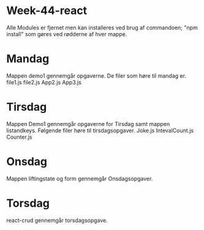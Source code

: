 # Week-44-react
Alle Modules er fjernet men kan installeres ved brug af commandoen;
"npm install" som gøres ved rødderne af hver mappe.
# Mandag
Mappen demo1 gennemgår opgaverne. 
De filer som høre til mandag er. 
file1.js
file2.js
App2.js
App3.js
# Tirsdag
Mappen Demo1 gennemgår opgaverne for Tirsdag samt mappen listandkeys.
Følgende filer høre til tirsdagsopgaver.
Joke.js
IntevalCount.js
Counter.js
# Onsdag
Mappen liftingstate og form gennemgår Onsdagsopgaver.
# Torsdag
react-crud gennemgår torsdagsopgave.
